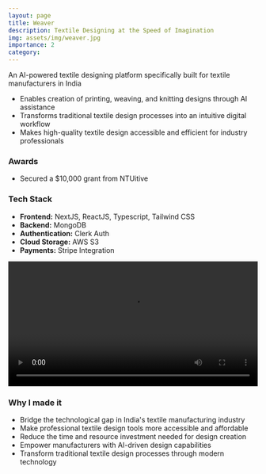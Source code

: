 ```yaml
---
layout: page
title: Weaver
description: Textile Designing at the Speed of Imagination
img: assets/img/weaver.jpg
importance: 2
category:
---
```


An AI-powered textile designing platform specifically built for textile manufacturers in India
- Enables creation of printing, weaving, and knitting designs through AI assistance
- Transforms traditional textile design processes into an intuitive digital workflow
- Makes high-quality textile design accessible and efficient for industry professionals

### Awards
- Secured a $10,000 grant from NTUitive

### Tech Stack
- **Frontend:** NextJS, ReactJS, Typescript, Tailwind CSS
- **Backend:** MongoDB
- **Authentication:** Clerk Auth
- **Cloud Storage:** AWS S3
- **Payments:** Stripe Integration



<div class="video-container">
    <video width="100%" height="auto" controls>
        <source src="https://d2cuhchil63gr4.cloudfront.net/WeaverVideo.mp4" type="video/mp4">
        Your browser does not support the video tag.
    </video>
</div>



### Why I made it
- Bridge the technological gap in India's textile manufacturing industry
- Make professional textile design tools more accessible and affordable
- Reduce the time and resource investment needed for design creation
- Empower manufacturers with AI-driven design capabilities
- Transform traditional textile design processes through modern technology